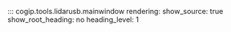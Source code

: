 ::: cogip.tools.lidarusb.mainwindow
    rendering:
      show_source: true
      show_root_heading: no
      heading_level: 1
